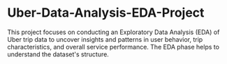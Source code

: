 # Uber-Data-Analysis-EDA-Project
This project focuses on conducting an Exploratory Data Analysis (EDA) of Uber trip data to uncover insights and patterns in user behavior, trip characteristics, and overall service performance. The EDA phase helps to understand the dataset's structure.
